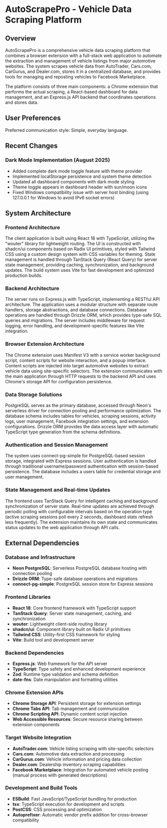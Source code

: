 # AutoScrapePro - Vehicle Data Scraping Platform

## Overview

AutoScrapePro is a comprehensive vehicle data scraping platform that combines a browser extension with a full-stack web application to automate the extraction and management of vehicle listings from major automotive websites. The system scrapes vehicle data from AutoTrader, Cars.com, CarGurus, and Dealer.com, stores it in a centralized database, and provides tools for managing and reposting vehicles to Facebook Marketplace.

The platform consists of three main components: a Chrome extension that performs the actual scraping, a React-based dashboard for data management, and an Express.js API backend that coordinates operations and stores data.

## User Preferences

Preferred communication style: Simple, everyday language.

## Recent Changes

### Dark Mode Implementation (August 2025)
- Added complete dark mode toggle feature with theme provider
- Implemented localStorage persistence and system theme detection
- Updated all dashboard components with dark mode styling
- Theme toggle appears in dashboard header with sun/moon icons
- Fixed Windows compatibility issue with server host binding (using 127.0.0.1 for Windows to avoid IPv6 socket errors)

## System Architecture

### Frontend Architecture
The client application is built using React 18 with TypeScript, utilizing the "wouter" library for lightweight routing. The UI is constructed with shadcn/ui components based on Radix UI primitives, styled with Tailwind CSS using a custom design system with CSS variables for theming. State management is handled through TanStack Query (React Query) for server state management, providing caching, synchronization, and background updates. The build system uses Vite for fast development and optimized production builds.

### Backend Architecture
The server runs on Express.js with TypeScript, implementing a RESTful API architecture. The application uses a modular structure with separate route handlers, storage abstractions, and database connections. Database operations are handled through Drizzle ORM, which provides type-safe SQL queries and migrations. The server includes middleware for request logging, error handling, and development-specific features like Vite integration.

### Browser Extension Architecture
The Chrome extension uses Manifest V3 with a service worker background script, content scripts for website interaction, and a popup interface. Content scripts are injected into target automotive websites to extract vehicle data using site-specific selectors. The extension communicates with the main application through HTTP requests to the backend API and uses Chrome's storage API for configuration persistence.

### Data Storage Solutions
PostgreSQL serves as the primary database, accessed through Neon's serverless driver for connection pooling and performance optimization. The database schema includes tables for vehicles, scraping sessions, activity logs, user management, Facebook integration settings, and extension configurations. Drizzle ORM provides the data access layer with automatic TypeScript type generation from the schema definitions.

### Authentication and Session Management
The system uses connect-pg-simple for PostgreSQL-based session storage, integrated with Express sessions. User authentication is handled through traditional username/password authentication with session-based persistence. The database includes a users table for credential storage and user management.

### State Management and Real-time Updates
The frontend uses TanStack Query for intelligent caching and background synchronization of server state. Real-time updates are achieved through periodic polling with configurable intervals based on the operation type (active scraping sessions poll every 2 seconds, dashboard stats refresh less frequently). The extension maintains its own state and communicates status updates to the web application through API calls.

## External Dependencies

### Database and Infrastructure
- **Neon PostgreSQL**: Serverless PostgreSQL database hosting with connection pooling
- **Drizzle ORM**: Type-safe database operations and migrations
- **connect-pg-simple**: PostgreSQL session store for Express sessions

### Frontend Libraries
- **React 18**: Core frontend framework with TypeScript support
- **TanStack Query**: Server state management, caching, and synchronization
- **wouter**: Lightweight client-side routing library
- **shadcn/ui**: Component library built on Radix UI primitives
- **Tailwind CSS**: Utility-first CSS framework for styling
- **Vite**: Build tool and development server

### Backend Dependencies
- **Express.js**: Web framework for the API server
- **TypeScript**: Type safety and enhanced development experience
- **Zod**: Runtime type validation and schema definition
- **date-fns**: Date manipulation and formatting utilities

### Chrome Extension APIs
- **Chrome Storage API**: Persistent storage for extension settings
- **Chrome Tabs API**: Tab management and communication
- **Chrome Scripting API**: Dynamic content script injection
- **Web Accessible Resources**: Secure resource sharing between extension components

### Target Website Integration
- **AutoTrader.com**: Vehicle listing scraping with site-specific selectors
- **Cars.com**: Automotive data extraction and processing
- **CarGurus.com**: Vehicle information and pricing data collection
- **Dealer.com**: Dealership inventory scraping capabilities
- **Facebook Marketplace**: Integration for automated vehicle posting (manual process with generated descriptions)

### Development and Build Tools
- **ESBuild**: Fast JavaScript/TypeScript bundling for production
- **tsx**: TypeScript execution for development and scripts
- **PostCSS**: CSS processing and optimization
- **Autoprefixer**: Automatic vendor prefix addition for cross-browser compatibility